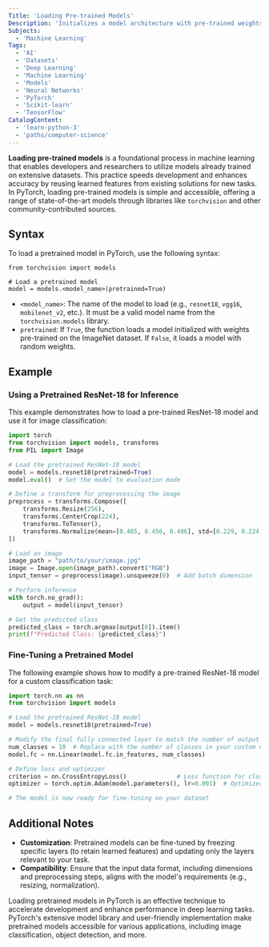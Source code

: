 ```yaml
---
Title: 'Loading Pre-trained Models'
Description: 'Initializes a model architecture with pre-trained weights learned from a large dataset, enabling transfer learning or direct inference.'
Subjects:
  - 'Machine Learning'
Tags:
  - 'AI'
  - 'Datasets'
  - 'Deep Learning'
  - 'Machine Learning'
  - 'Models'
  - 'Neural Networks'
  - 'PyTorch'
  - 'Scikit-learn'
  - 'TensorFlow'
CatalogContent:
  - 'learn-python-3'
  - 'paths/computer-science'
---
```


**Loading pre-trained models** is a foundational process in machine learning that enables developers and researchers to utilize models already trained on extensive datasets. This practice speeds development and enhances accuracy by reusing learned features from existing solutions for new tasks. In PyTorch, loading pre-trained models is simple and accessible, offering a range of state-of-the-art models through libraries like `torchvision` and other community-contributed sources.

## Syntax

To load a pretrained model in PyTorch, use the following syntax:

```pseudo
from torchvision import models

# Load a pretrained model
model = models.<model_name>(pretrained=True)
```

- `<model_name>`: The name of the model to load (e.g., `resnet18`, `vgg16`, `mobilenet_v2`, etc.). It must be a valid model name from the `torchvision.models` library.
- `pretrained`: If `True`, the function loads a model initialized with weights pre-trained on the ImageNet dataset. If `False`, it loads a model with random weights.

## Example

### Using a Pretrained ResNet-18 for Inference

This example demonstrates how to load a pre-trained ResNet-18 model and use it for image classification:

```py
import torch
from torchvision import models, transforms
from PIL import Image

# Load the pretrained ResNet-18 model
model = models.resnet18(pretrained=True)
model.eval()  # Set the model to evaluation mode

# Define a transform for preprocessing the image
preprocess = transforms.Compose([
    transforms.Resize(256),
    transforms.CenterCrop(224),
    transforms.ToTensor(),
    transforms.Normalize(mean=[0.485, 0.456, 0.406], std=[0.229, 0.224, 0.225]),
])

# Load an image
image_path = "path/to/your/image.jpg"
image = Image.open(image_path).convert("RGB")
input_tensor = preprocess(image).unsqueeze(0)  # Add batch dimension

# Perform inference
with torch.no_grad():
    output = model(input_tensor)

# Get the predicted class
predicted_class = torch.argmax(output[0]).item()
print(f"Predicted Class: {predicted_class}")
```

### Fine-Tuning a Pretrained Model

The following example shows how to modify a pre-trained ResNet-18 model for a custom classification task:

```py
import torch.nn as nn
from torchvision import models

# Load the pretrained ResNet-18 model
model = models.resnet18(pretrained=True)

# Modify the final fully connected layer to match the number of output classes
num_classes = 10  # Replace with the number of classes in your custom dataset
model.fc = nn.Linear(model.fc.in_features, num_classes)

# Define loss and optimizer
criterion = nn.CrossEntropyLoss()              # Loss function for classification
optimizer = torch.optim.Adam(model.parameters(), lr=0.001)  # Optimizer for training

# The model is now ready for fine-tuning on your dataset
```

## Additional Notes

- **Customization**: Pretrained models can be fine-tuned by freezing specific layers (to retain learned features) and updating only the layers relevant to your task.
- **Compatibility**: Ensure that the input data format, including dimensions and preprocessing steps, aligns with the model's requirements (e.g., resizing, normalization).

Loading pretrained models in PyTorch is an effective technique to accelerate development and enhance performance in deep learning tasks. PyTorch's extensive model library and user-friendly implementation make pretrained models accessible for various applications, including image classification, object detection, and more.
